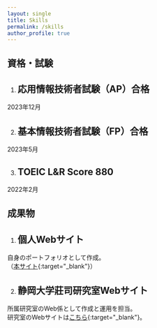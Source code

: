 ```yaml
---
layout: single
title: Skills
permalink: /skills
author_profile: true
---
```


<!-- <div class="certificates_main">
    資格・試験
</div> -->

## 資格・試験

1. ## 応用情報技術者試験（AP）合格
2023年12月

2. ## 基本情報技術者試験（FP）合格
2023年5月

3. ## TOEIC L&R Score 880
2022年2月

## 成果物

1. ## 個人Webサイト
自身のポートフォリオとして作成。  
（[本サイト](https://kodhrt.github.io/){:target="_blank"}）

2. ## 静岡大学莊司研究室Webサイト
所属研究室のWeb係として作成と運用を担当。  
研究室のWebサイトは[こちら](https://shoji-lab.github.io/){:target="_blank"}。

<!-- <div class="certificate_container">
<div class="certificate_box">   
    <h2>応用情報技術者試験（AP）合格</h2>
    <div class="date">December 2023</div>
</div>

<div class="certificate_box">
    <h2>基本情報技術者試験（FE）合格</h2>
    <div class="date">May 2023</div>
</div>

<div class="certificate_box">
    <h2>TOEIC L&R Score 880</h2>
    <div class="date">February 2022</div>
</div>
</div> -->



<!-- <style>
    .certificate_container {
        display: grid;
        grid-template-columns: repeat(auto-fill, minmax(150px, 1fr)); /* 各要素を最小250px、最大1frで配置 */
        gap: 20px; /* 各ボックス間の隙間 */
        padding: 20px;
    }

    .certificate_box {
        border: 2px solid #ccc; /* 四角い箱の枠線 */
        padding: 20px;
        text-align: center;
        border-radius: 10px; /* 角を少し丸く */
        box-shadow: 0 4px 6px rgba(0, 0, 0, 0.1); /* 影を付けて立体感を */
    }

    h2 {
        margin: 0 0 10px 0;
        font-size: 0.7em;
    }

    .date {
        margin: 0;
        font-size: 0.5em; 
    }
</style> -->
